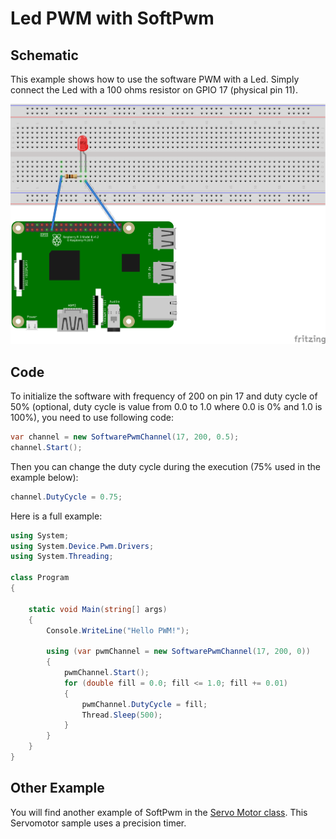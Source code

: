 # Led PWM with SoftPwm

## Schematic

This example shows how to use the software PWM with a Led. Simply connect the Led with a 100 ohms resistor on GPIO 17 (physical pin 11).

![schema](./pwmled.png)

## Code

To initialize the software with frequency of 200 on pin 17 and duty cycle of 50% (optional, duty cycle is value from 0.0 to 1.0 where 0.0 is 0% and 1.0 is 100%), you need to use following code:

```csharp
var channel = new SoftwarePwmChannel(17, 200, 0.5);
channel.Start();
```

Then you can change the duty cycle during the execution (75% used in the example below):

```csharp
channel.DutyCycle = 0.75;
```

Here is a full example:

```csharp
using System;
using System.Device.Pwm.Drivers;
using System.Threading;

class Program
{

    static void Main(string[] args)
    {
        Console.WriteLine("Hello PWM!");

        using (var pwmChannel = new SoftwarePwmChannel(17, 200, 0))
        {
            pwmChannel.Start();
            for (double fill = 0.0; fill <= 1.0; fill += 0.01)
            {
                pwmChannel.DutyCycle = fill;
                Thread.Sleep(500);
            }
        }
    }
}

```

## Other Example

You will find another example of SoftPwm in the [Servo Motor class](/src/devices/Servo/samples/README.md). This Servomotor sample uses a precision timer.
